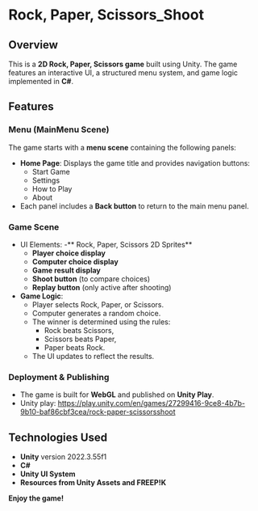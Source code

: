 # Rock, Paper, Scissors_Shoot

## Overview
This is a **2D Rock, Paper, Scissors game** built using Unity. The game features an interactive UI, a structured menu system, and game logic implemented in **C#**.
## Features
### **Menu (MainMenu Scene)**
The game starts with a **menu scene** containing the following panels:
- **Home Page**: Displays the game title and provides navigation buttons:
  - Start Game
  - Settings
  - How to Play
  - About
- Each panel includes a **Back button** to return to the main menu panel.

### **Game Scene**
- UI Elements:
  -** Rock, Paper, Scissors 2D Sprites**
  - **Player choice display**
  - **Computer choice display**
  - **Game result display**
  - **Shoot button** (to compare choices)
  - **Replay button** (only active after shooting)
- **Game Logic**:
  - Player selects Rock, Paper, or Scissors.
  - Computer generates a random choice.
  - The winner is determined using the rules:
    - Rock beats Scissors,
    - Scissors beats Paper,
    - Paper beats Rock.
  - The UI updates to reflect the results.


### **Deployment & Publishing**
- The game is built for **WebGL** and published on **Unity Play**.
- Unity play: https://play.unity.com/en/games/27299416-9ce8-4b7b-9b10-baf86cbf3cea/rock-paper-scissorsshoot 

## **Technologies Used**
- **Unity** version 2022.3.55f1
- **C#**
- **Unity UI System**
- **Resources from Unity Assets and FREEP!K**

 **Enjoy the game!**

